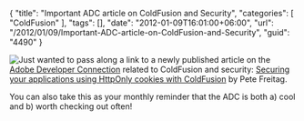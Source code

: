 {
	"title": "Important ADC article on ColdFusion and Security",
	"categories": [
		"ColdFusion"
	],
	"tags": [],
	"date": "2012-01-09T16:01:00+06:00",
	"url": "/2012/01/09/Important-ADC-article-on-ColdFusion-and-Security",
	"guid": "4490"
}

<img src="http://www.raymondcamden.com/images/ScreenClip15.png" style="float:left" /> Just wanted to pass along a link to a newly published article on the <a href="http://www.adobe.com/devnet.html">Adobe Developer Connection</a> related to ColdFusion and security: <a href="http://www.adobe.com/devnet/coldfusion/articles/coldfusion-securing-apps.html">Securing your applications using HttpOnly cookies with ColdFusion</a> by Pete Freitag.
<p>
You can also take this as your monthly reminder that the ADC is both a) cool and b) worth checking out often!
<br clear="left">
